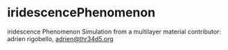 # iridescencePhenomenon
iridescence Phenomenon Simulation from a multilayer material
contributor: adrien rigobello, adrien@thr34d5.org

